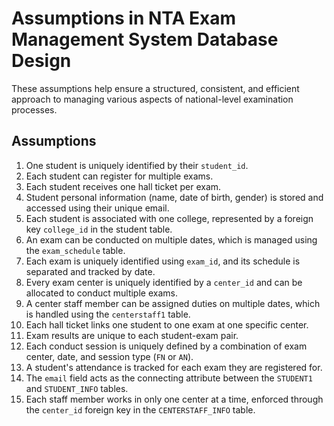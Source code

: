 # Assumptions in NTA Exam Management System Database Design

These assumptions  help ensure a structured, consistent, and efficient approach to managing various aspects of national-level examination processes.

## Assumptions

1. One student is uniquely identified by their `student_id`.
2. Each student can register for multiple exams.
3. Each student receives one hall ticket per exam.
4. Student personal information (name, date of birth, gender) is stored and accessed using their unique email.
5. Each student is associated with one college, represented by a foreign key `college_id` in the student table.
6. An exam can be conducted on multiple dates, which is managed using the `exam_schedule` table.
7. Each exam is uniquely identified using `exam_id`, and its schedule is separated and tracked by date.
8. Every exam center is uniquely identified by a `center_id` and can be allocated to conduct multiple exams.
9. A center staff member can be assigned duties on multiple dates, which is handled using the `centerstaff1` table.
10. Each hall ticket links one student to one exam at one specific center.
11. Exam results are unique to each student-exam pair.
12. Each conduct session is uniquely defined by a combination of exam center, date, and session type (`FN` or `AN`).
13. A student's attendance is tracked for each exam they are registered for.
14. The `email` field acts as the connecting attribute between the `STUDENT1` and `STUDENT_INFO` tables.
15. Each staff member works in only one center at a time, enforced through the `center_id` foreign key in the `CENTERSTAFF_INFO` table.
